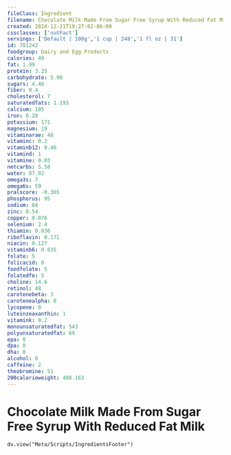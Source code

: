 ```yaml
---
fileClass: Ingredient
filename: Chocolate Milk Made From Sugar Free Syrup With Reduced Fat Milk
created: 2024-12-21T19:27:02-06:00
cssclasses: ['nutFact']
servings: ['Default | 100g','1 cup | 248','1 fl oz | 31']
id: 781242
foodgroup: Dairy and Egg Products 
calories: 49
fat: 1.99
protein: 3.25
carbohydrate: 5.98
sugars: 4.46
fiber: 0.4
cholesterol: 7
saturatedfats: 1.193
calcium: 105
iron: 0.28
potassium: 171
magnesium: 19
vitaminarae: 48
vitaminc: 0.2
vitaminb12: 0.46
vitamind: 1
vitamine: 0.03
netcarbs: 5.58
water: 87.92
omega3s: 7
omega6s: 59
pralscore: -0.365
phosphorus: 95
sodium: 84
zinc: 0.54
copper: 0.076
selenium: 2.4
thiamin: 0.036
riboflavin: 0.171
niacin: 0.127
vitaminb6: 0.035
folate: 5
folicacid: 0
foodfolate: 5
folatedfe: 5
choline: 14.6
retinol: 48
carotenebeta: 3
carotenealpha: 0
lycopene: 0
luteinzeaxanthin: 1
vitamink: 0.2
monounsaturatedfat: 543
polyunsaturatedfat: 69
epa: 0
dpa: 0
dha: 0
alcohol: 0
caffeine: 2
theobromine: 51
200calorieweight: 408.163
---
```


# Chocolate Milk Made From Sugar Free Syrup With Reduced Fat Milk

```dataviewjs
dv.view("Meta/Scripts/IngredientsFooter")
```
